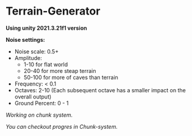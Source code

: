 # Terrain-Generator
**Using unity 2021.3.21f1 version**

**Noise settings:**
  
- Noise scale: 0.5+
- Amplitude: 
	- 1-10 for flat world 
	- 20-40 for more steap terrain 
	- 50-100 for more of caves than terrain
- Frequency: < 0.1
- Octaves: 2-10 (Each subsequent octave has a smaller impact on the overall output)
- Ground Percent: 0 - 1


*Working on chunk system.*

*You can checkout progres in Chunk-system.*
